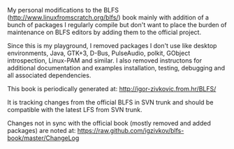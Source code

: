 My personal modifications to the BLFS (http://www.linuxfromscratch.org/blfs/)
book mainly with addition of a bunch of packages I regularly compile but don't
want to place the burden of maintenance on BLFS editors by adding them to the
official project.

Since this is my playground, I removed packages I don't use like desktop
environments, Java, GTK+3, D-Bus, PulseAudio, polkit, GObject introspection,
Linux-PAM and similar. I also removed instructons for additional documentation
and examples installation, testing, debugging and all associated dependencies.

This book is periodically generated at: http://igor-zivkovic.from.hr/BLFS/

It is tracking changes from the official BLFS in SVN trunk and should be
compatible with the latest LFS from SVN trunk.

Changes not in sync with the official book (mostly removed and added packages)
are noted at: https://raw.github.com/igzivkov/blfs-book/master/ChangeLog
